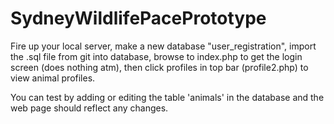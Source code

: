 # SydneyWildlifePacePrototype

Fire up your local server, 
make a new database "user_registration",
import the .sql file from git into database,
browse to index.php to get the login screen (does nothing atm),
then click profiles in top  bar (profile2.php) to view animal profiles.

You can test by adding or editing the table 'animals' in the database and the web page should reflect any changes.
